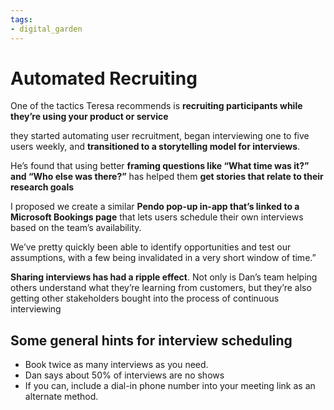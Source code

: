 ```yaml
---
tags: 
- digital_garden
---
```

# Automated Recruiting

One of the tactics Teresa recommends is **recruiting participants while they’re using your product or service**

they started automating user recruitment, began interviewing one to five users weekly, and **transitioned to a storytelling model for interviews**.

He’s found that using better **framing questions like “What time was it?” and “Who else was there?”** has helped them **get stories that relate to their research goals**

I proposed we create a similar **Pendo pop-up in-app that’s linked to a Microsoft Bookings page** that lets users schedule their own interviews based on the team’s availability.

We’ve pretty quickly been able to identify opportunities and test our assumptions, with a few being invalidated in a very short window of time.”

**Sharing interviews has had a ripple effect**. Not only is Dan’s team helping others understand what they’re learning from customers, but they’re also getting other stakeholders bought into the process of continuous interviewing

## Some general hints for interview scheduling
+ Book twice as many interviews as you need.
+ Dan says about 50% of interviews are no shows
+ If you can, include a dial-in phone number into your meeting link as an alternate method.

